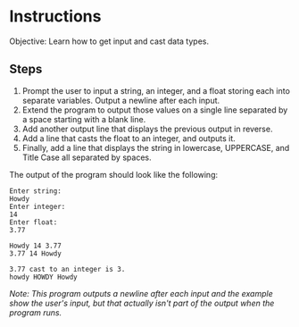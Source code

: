 # Instructions
Objective: Learn how to get input and cast data types.

## Steps
1. Prompt the user to input a string, an integer, and a float storing each into separate variables. Output a newline after each input.
2. Extend the program to output those values on a single line separated by a space starting with a blank line.
3. Add another output line that displays the previous output in reverse.
4. Add a line that casts the float to an integer, and outputs it.
5. Finally, add a line that displays the string in lowercase, UPPERCASE, and Title Case all separated by spaces.

The output of the program should look like the following:
```
Enter string:
Howdy
Enter integer:
14
Enter float:
3.77

Howdy 14 3.77
3.77 14 Howdy

3.77 cast to an integer is 3.
howdy HOWDY Howdy
```
*Note: This program outputs a newline after each input and the example show the user's input, but that actually isn't part of the output when the program runs.*
